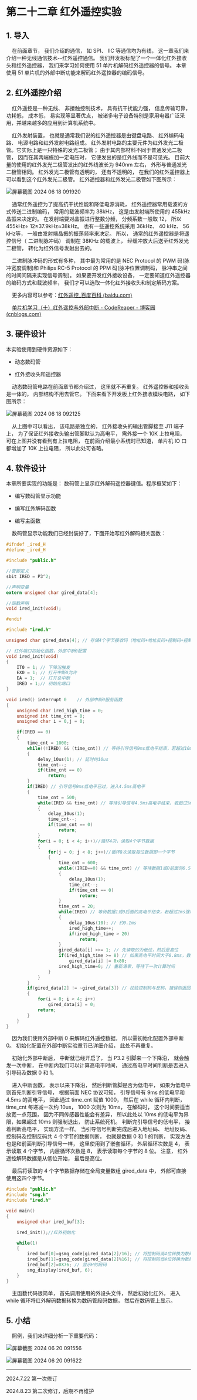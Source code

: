# 第二十二章 红外遥控实验

## 1. 导入

    在前面章节， 我们介绍的通信， 如 SPI、 IIC 等通信均为有线， 这一章我们来介绍一种无线通信技术--红外遥控通信。 我们开发板标配了一个一体化红外接收头和红外遥控器， 我们来学习如何使用 51 单片机解码红外遥控器的信号。 本章使用 51 单片机的外部中断功能来解码红外遥控器的编码信号。

## 2. 红外遥控介绍

    红外遥控是一种无线、 非接触控制技术， 具有抗干扰能力强， 信息传输可靠，功耗低， 成本低， 易实现等显著优点， 被诸多电子设备特别是家用电器广泛采用，并越来越多的应用到计算机系统中。

    红外发射装置， 也就是通常我们说的红外遥控器是由键盘电路、 红外编码电路、 电源电路和红外发射电路组成。 红外发射电路的主要元件为红外发光二极管。它实际上是一只特殊的发光二极管； 由于其内部材料不同于普通发光二极管， 因而在其两端施加一定电压时， 它便发出的是红外线而不是可见光。 目前大量的使用的红外发光二极管发出的红外线波长为 940nm 左右， 外形与普通发光二极管相同。 红外发光二极管有透明的， 还有不透明的， 在我们的红外遥控器上可以看到这个红外发光二极管。 红外遥控器和红外发光二极管如下图所示：

![屏幕截图 2024 06 18 091920](https://img.picgo.net/2024/06/18/-2024-06-18-091920167ff50b12c58572.png)

    通常红外遥控为了提高抗干扰性能和降低电源消耗， 红外遥控器常用载波的方式传送二进制编码， 常用的载波频率为 38kHz， 这是由发射端所使用的 455kHz晶振来决定的。 在发射端要对晶振进行整数分频， 分频系数一般取 12， 所以455kHz÷ 12≈37.9kHz≈38kHz。 也有一些遥控系统采用 36kHz、 40 kHz、 56 kHz等， 一般由发射端晶振的振荡频率来决定。 所以， 通常的红外遥控器是将遥控信号（ 二进制脉冲码） 调制在 38KHz 的载波上， 经缓冲放大后送至红外发光二极管， 转化为红外信号发射出去的。

    二进制脉冲码的形式有多种， 其中最为常用的是 NEC Protocol 的 PWM 码(脉冲宽度调制)和 Philips RC-5 Protocol 的 PPM 码(脉冲位置调制码， 脉冲串之间的时间间隔来实现信号调制)。 如果要开发红外接收设备， 一定要知道红外遥控器的编码方式和载波频率， 我们才可以选取一体化红外接收头和制定解码方案。

    更多内容可以参考：[红外遥控_百度百科 (baidu.com)](https://baike.baidu.com/item/%E7%BA%A2%E5%A4%96%E9%81%A5%E6%8E%A7/10186908)

    [单片机学习（十）红外遥控与外部中断 - CodeReaper - 博客园 (cnblogs.com)](https://www.cnblogs.com/CodeReaper/p/15221221.html)

## 3. 硬件设计

本实验使用到硬件资源如下：

- 动态数码管

- 红外接收头和遥控器

    动态数码管电路在前面章节都介绍过， 这里就不再重复。 红外遥控器和接收头是一体的， 内部结构不用去管它。 下面来看下开发板上红外接收模块电路， 如下图所示：

![屏幕截图 2024 06 18 092125](https://img.picgo.net/2024/06/18/-2024-06-18-0921255c5ebf794ebc88a2.png)

    从上图中可以看出， 该电路是独立的， 红外接收头的输出管脚接至 J11 端子上， 为了保证红外接收头输出管脚默认为高电平， 需外接一个 10K 上拉电阻， 可在上图并没有看到有上拉电阻， 在前面介绍最小系统时已知道， 单片机 IO 口都增加了 10K 上拉电阻， 所以此处可省略。

## 4. 软件设计

本章所要实现的功能是： 数码管上显示红外解码遥控器键值。程序框架如下：

- 编写数码管显示功能

- 编写红外解码函数

- 编写主函数

    数码管显示功能我们已经封装好了，下面开始写红外解码相关函数：

```c
#ifndef _ired_H
#define _ired_H

#include "public.h"

//管脚定义
sbit IRED = P3^2;

//声明变量
extern unsigned char gired_data[4];

//函数声明
void ired_init(void);

#endif
```

```c
#include "ired.h"

unsigned char gired_data[4]; // 存储4个字节接收码（地址码+地址反码+控制码+控制反码）

// 红外端口初始化函数，外部中断0配置 
void ired_init(void)
{
    IT0 = 1; // 下降沿触发
    EX0 = 1; // 打开中断0允许
    EA = 1;  // 打开总中断
    IRED = 1;// 初始化端口
}

void ired() interrupt 0    // 外部中断0服务函数
{
    unsigned char ired_high_time = 0;
    unsigned int time_cnt = 0;
    unsigned char i = 0,j = 0;

    if(IRED == 0)
    {
        time_cnt = 1000;
        while((!IRED) && (time_cnt)) // 等待引导信号9ms低电平结束，若超过10ms强制退出
        {
            delay_10us(1); // 延时约10us
            time_cnt--;
            if(time_cnt == 0)
                return;        
        }
        if(IRED) // 引导信号9ms低电平已过，进入4.5ms高电平
        {
            time_cnt = 500;
            while(IRED && time_cnt) // 等待引导信号4.5ms高电平结束，若超过5ms强制退出
            {
                delay_10us(1);
                time_cnt--;
                if(time_cnt == 0)
                    return;    
            }
            for(i = 0; i < 4; i++)//循环4次，读取4个字节数据
            {
                for(j = 0; j < 8; j++)//循环8次读取每位数据即一个字节
                {
                    time_cnt = 600;
                    while((IRED==0) && time_cnt) // 等待数据1或0前面的0.56ms结束，若超过6ms强制退出
                    {
                        delay_10us(1);
                        time_cnt--;
                        if(time_cnt == 0)
                            return;    
                    }
                    time_cnt = 20;
                    while(IRED) // 等待数据1或0后面的高电平结束，若超过2ms强制退出
                    {
                        delay_10us(10); // 约0.1ms
                        ired_high_time++;
                        if(ired_high_time > 20)
                            return;    
                    }
                    gired_data[i] >>= 1; // 先读取的为低位，然后是高位
                    if(ired_high_time >= 8) // 如果高电平时间大于0.8ms，数据则为1，否则为0
                        gired_data[i] |= 0x80;
                    ired_high_time=0; // 重新清零，等待下一次计算时间
                }
            }
        }
        if(gired_data[2] != ~gired_data[3]) // 校验控制码与反码，错误则返回
        {
            for(i = 0; i < 4; i++)
                gired_data[i] = 0;
            return;    
        }
    }        
}
```

    因为我们使用外部中断 0 来解码红外遥控数据， 所以需初始化配置外部中断0。 初始化配置在外部中断实验章节已详细介绍， 此处不再重复。

    初始化外部中断后， 中断就已经开启了， 当 P3.2 引脚来一个下降沿， 就会触发一次中断， 在中断内我们可以计算高电平时间， 通过高电平时间判断是否进入引导码及数据 0 和 1。

    进入中断函数， 表示以来下降沿， 然后判断管脚是否为低电平， 如果为低电平则首先判断引导信号， 根据前面 NEC 协议可知， 引导信号有 9ms 的低电平和4.5ms 的高电平， 因此通过 time_cnt 赋值 1000， 然后在 while 循环内判断， time_cnt 每递减一次约 10us， 1000 次则为 10ms， 在解码时， 这个时间要适当放宽一点范围， 因为不同传感器性能会有差异， 所以此处以 10ms 的低电平为界限，如果超过 10ms 则强制退出， 防止系统死机。 判断完引导信号的低电平， 接着判断高电平， 实现方法一样。 当引导信号判断完成后进入地址码、 地址反码、 控制码及控制反码共 4 个字节的数据判断， 也就是数据 0 和 1 的判断， 实现方法也是和前面判断引导信号一样， 这里使用到了嵌套循环， 外层循环次数是 4， 表示读取 4 个字节， 内层循环次数是 8， 表示读取每个字节的 8 位。 注意， 红外遥控解码数据是从低位开始， 最后是高位。

    最后将读取的 4 个字节数据存储在全局变量数组 gired_data 中， 外部可直接使用这四个字节。

```c
#include "public.h"
#include "smg.h"
#include "ired.h"

void main()
{    
    unsigned char ired_buf[3];

    ired_init();//红外初始化

    while(1)
    {                
        ired_buf[0]=gsmg_code[gired_data[2]/16]; // 将控制码高4位转换为数码管段码
        ired_buf[1]=gsmg_code[gired_data[2]%16]; // 将控制码低4位转换为数码管段码
        ired_buf[2]=0X76; // 显示H的段码
        smg_display(ired_buf, 6);    
    }        
}
```

    主函数代码很简单， 首先调用使用的外设头文件， 然后初始化红外， 进入while 循环将红外解码数据转换为数码管段码数据， 然后在数码管上显示。

## 5. 小结

    照例，我们来详细分析一下重要代码：

![屏幕截图 2024 06 20 091556](https://img.picgo.net/2024/06/20/-2024-06-20-091556402189a07f3b1783.png)

![屏幕截图 2024 06 20 091622](https://img.picgo.net/2024/06/20/-2024-06-20-09162277a23818be194c13.png)

---

2024.7.22 第一次修订

2024.8.23 第二次修订，后期不再维护
